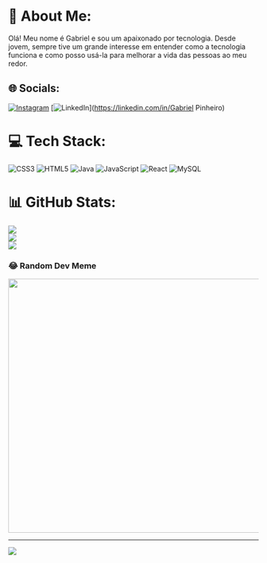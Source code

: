 # 💫 About Me:
Olá! Meu nome é Gabriel e sou um apaixonado por tecnologia. Desde jovem, sempre tive um grande interesse em entender como a tecnologia funciona e como posso usá-la para melhorar a vida das pessoas ao meu redor.


## 🌐 Socials:
[![Instagram](https://img.shields.io/badge/Instagram-%23E4405F.svg?logo=Instagram&logoColor=white)](https://instagram.com/ae_pinheiro) [![LinkedIn](https://img.shields.io/badge/LinkedIn-%230077B5.svg?logo=linkedin&logoColor=white)](https://linkedin.com/in/Gabriel Pinheiro) 

# 💻 Tech Stack:
![CSS3](https://img.shields.io/badge/css3-%231572B6.svg?style=for-the-badge&logo=css3&logoColor=white) ![HTML5](https://img.shields.io/badge/html5-%23E34F26.svg?style=for-the-badge&logo=html5&logoColor=white) ![Java](https://img.shields.io/badge/java-%23ED8B00.svg?style=for-the-badge&logo=java&logoColor=white) ![JavaScript](https://img.shields.io/badge/javascript-%23323330.svg?style=for-the-badge&logo=javascript&logoColor=%23F7DF1E) ![React](https://img.shields.io/badge/react-%2320232a.svg?style=for-the-badge&logo=react&logoColor=%2361DAFB) ![MySQL](https://img.shields.io/badge/mysql-%2300f.svg?style=for-the-badge&logo=mysql&logoColor=white)
# 📊 GitHub Stats:
![](https://github-readme-stats.vercel.app/api?username=GAbriel1Pinheiro&theme=dark&hide_border=false&include_all_commits=true&count_private=true)<br/>
![](https://github-readme-streak-stats.herokuapp.com/?user=GAbriel1Pinheiro&theme=dark&hide_border=false)<br/>
![](https://github-readme-stats.vercel.app/api/top-langs/?username=GAbriel1Pinheiro&theme=dark&hide_border=false&include_all_commits=true&count_private=true&layout=compact)

### 😂 Random Dev Meme
<img src="https://rm.up.railway.app/" width="512px"/>

---
[![](https://visitcount.itsvg.in/api?id=GAbriel1Pinheiro&icon=0&color=0)](https://visitcount.itsvg.in)

<!-- Proudly created with GPRM ( https://gprm.itsvg.in ) -->
